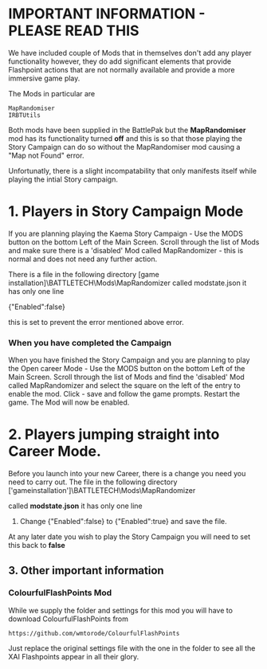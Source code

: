 # IMPORTANT INFORMATION - PLEASE READ THIS

We have included couple of Mods that in themselves don't add any player functionality however, they do add significant elements that provide Flashpoint actions that are not normally available and provide a more immersive game play.

The Mods in particular are  

    MapRandomiser
    IRBTUtils


Both mods have been supplied in the BattlePak but the **MapRandomiser** mod has its functionality turned **off** and this is so that those playing the Story Campaign can do so without the MapRandomiser mod causing a "Map not Found" error.

Unfortunatly, there is a slight incompatability that only manifests itself while playing the intial Story campaign. 

# 1.    Players in Story Campaign Mode

If you are planning playing the Kaema Story Campaign - Use the MODS button on the bottom Left of the Main Screen. Scroll through the list of Mods and make sure there is a 'disabled' Mod called MapRandomizer - this is normal and does not need any further action. 

There is a file in the following directory 
[game installation]\BATTLETECH\Mods\MapRandomizer called modstate.json it has only one line

{"Enabled":false}

this is set to prevent the error mentioned above error. 
### When you have completed the Campaign

When you have finished the Story Campaign and you are planning to play the Open career Mode - Use the MODS button on the bottom Left of the Main Screen. Scroll through the list of Mods and find the 'disabled' Mod called MapRandomizer and select the square on the left of the entry to enable the mod. 
Click - save and follow the game prompts. Restart the game. The Mod will now be enabled.

# 2. Players jumping straight into Career Mode.    

Before you launch into your new Career, there is a change you need you need to carry out. The file in the following directory 
['gameinstallation']\BATTLETECH\Mods\MapRandomizer
 
called **modstate.json** it has only one line

1.    Change {"Enabled":false} to {"Enabled":true} and save the file.

At any later date you wish to play the Story Campaign you will need to set this back to **false**

## 3.    Other important information

### ColourfulFlashPoints Mod

While we supply the folder and settings for this mod you will have to download ColourfulFlashPoints from 

    https://github.com/wmtorode/ColourfulFlashPoints

Just replace the original settings file with the one in the folder to see all the XAI Flashpoints appear in all their glory.

 
